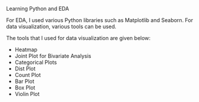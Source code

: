 <p>Learning Python and EDA</p>
<p>For EDA, I used various Python libraries such as Matplotlib and Seaborn. For data visualization, various tools can be used.</p>
<p>The tools that I used for data visualization are given below:</p>
<ul>
  <li>Heatmap</li>
  <li>Joint Plot for Bivariate Analysis</li>
  <li>Categorical Plots</li>
  <li>Dist Plot</li>
  <li>Count Plot</li>
  <li>Bar Plot</li>
  <li>Box Plot</li>
  <li>Violin Plot</li>
</ul>
